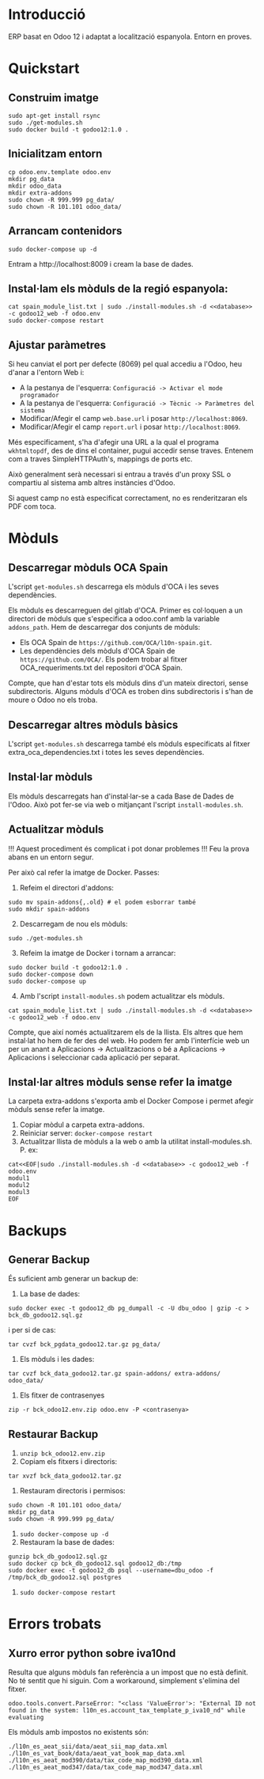 # Introducció

ERP basat en Odoo 12 i adaptat a localització espanyola. Entorn en proves.

# Quickstart

## Construim imatge

```
sudo apt-get install rsync
sudo ./get-modules.sh
sudo docker build -t godoo12:1.0 .
```

## Inicialitzam entorn

```
cp odoo.env.template odoo.env
mkdir pg_data
mkdir odoo_data
mkdir extra-addons
sudo chown -R 999.999 pg_data/
sudo chown -R 101.101 odoo_data/
```

## Arrancam contenidors

```
sudo docker-compose up -d
```

Entram a http://localhost:8009 i cream la base de dades.


## Instal·lam els mòduls de la regió espanyola:

```
cat spain_module_list.txt | sudo ./install-modules.sh -d <<database>> -c godoo12_web -f odoo.env
sudo docker-compose restart
```

## Ajustar paràmetres

Si heu canviat el port per defecte (8069) pel qual accediu a l'Odoo, heu d'anar a l'entorn Web i:

* A la pestanya de l'esquerra: `Configuració -> Activar el mode programador`
* A la pestanya de l'esquerra: `Configuració -> Tècnic -> Paràmetres del sistema`
* Modificar/Afegir el camp `web.base.url` i posar `http://localhost:8069`. 
* Modificar/Afegir el camp `report.url` i posar `http://localhost:8069`. 

Més especificament, s'ha d'afegir una URL a la qual el programa `wkhtmltopdf`, des de dins el container, pugui accedir sense traves. Entenem com a traves SimpleHTTPAuth's, mappings de ports etc. 

Això generalment serà necessari si entrau a través d'un proxy SSL o compartiu al sistema amb altres instàncies d'Odoo.

Si aquest camp no està especificat correctament, no es renderitzaran els PDF com toca.


# Mòduls 

## Descarregar mòduls OCA Spain

L'script `get-modules.sh` descarrega els mòduls d'OCA i les seves dependències.

Els mòduls es descarreguen del gitlab d'OCA. Primer es col·loquen a un directori de mòduls que s'especifica a odoo.conf amb la variable `addons_path`. Hem de descarregar dos conjunts de mòduls:

* Els OCA Spain de `https://github.com/OCA/l10n-spain.git`.
* Les dependències dels mòduls d'OCA Spain de `https://github.com/OCA/`. Els podem trobar al fitxer OCA_requeriments.txt del repositori d'OCA Spain.

Compte, que han d'estar tots els mòduls dins d'un mateix directori, sense subdirectoris. Alguns mòduls d'OCA es troben dins subdirectoris i s'han de moure o Odoo no els troba.

## Descarregar altres mòduls bàsics

L'script `get-modules.sh` descarrega també els mòduls especificats al fitxer extra_oca_dependencies.txt i totes les seves dependències.

## Instal·lar mòduls

Els mòduls descarregats han d'instal·lar-se a cada Base de Dades de l'Odoo. Això pot fer-se via web o mitjançant l'script `install-modules.sh`.

## Actualitzar mòduls

!!! Aquest procediment és complicat i pot donar problemes !!!
Feu la prova abans en un entorn segur.

Per això cal refer la imatge de Docker. Passes:

1. Refeim el directori d'addons:
```
sudo mv spain-addons{,.old} # el podem esborrar també
sudo mkdir spain-addons
```
2. Descarregam de nou els mòduls:

```
sudo ./get-modules.sh
```
3. Refeim la imatge de Docker i tornam a arrancar:

```
sudo docker build -t godoo12:1.0 .
sudo docker-compose down
sudo docker-compose up
```
4. Amb l'script `install-modules.sh` podem actualitzar els mòduls.

```
cat spain_module_list.txt | sudo ./install-modules.sh -d <<database>> -c godoo12_web -f odoo.env
```

Compte, que així només actualitzarem els de la llista. Els altres que hem instal·lat ho hem de fer des del web. Ho podem fer amb l'interfície web un per un anant a Aplicacions -> Actualitzacions o bé a Aplicacions -> Aplicacions i seleccionar cada aplicació per separat.

## Instal·lar altres mòduls sense refer la imatge

La carpeta extra-addons s'exporta amb el Docker Compose i permet afegir mòduls sense refer la imatge. 

1. Copiar mòdul a carpeta extra-addons.
1. Reiniciar server: `docker-compose restart`
1. Actualitzar llista de mòduls a la web o amb la utilitat install-modules.sh. P. ex: 
```
cat<<EOF|sudo ./install-modules.sh -d <<database>> -c godoo12_web -f odoo.env
modul1
modul2
modul3
EOF
```

# Backups
## Generar Backup

És suficient amb generar un backup de:

1. La base de dades:
```
sudo docker exec -t godoo12_db pg_dumpall -c -U dbu_odoo | gzip -c > bck_db_godoo12.sql.gz
```
i per si de cas:
```
tar cvzf bck_pgdata_godoo12.tar.gz pg_data/
```
1. Els mòduls i les dades:
```
tar cvzf bck_data_godoo12.tar.gz spain-addons/ extra-addons/ odoo_data/
```
1. Els fitxer de contrasenyes
```
zip -r bck_odoo12.env.zip odoo.env -P <contrasenya>
```


## Restaurar Backup


1. `unzip bck_odoo12.env.zip`
1. Copiam els fitxers i directoris:
```
tar xvzf bck_data_godoo12.tar.gz
```
1. Restauram directoris i permisos:
```
sudo chown -R 101.101 odoo_data/
mkdir pg_data
sudo chown -R 999.999 pg_data/
```
1. `sudo docker-compose up -d`
1. Restauram la base de dades:
```
gunzip bck_db_godoo12.sql.gz
sudo docker cp bck_db_godoo12.sql godoo12_db:/tmp
sudo docker exec -t godoo12_db psql --username=dbu_odoo -f /tmp/bck_db_godoo12.sql postgres
```
1. `sudo docker-compose restart`



# Errors trobats

## Xurro error python sobre iva10nd

Resulta que alguns mòduls fan referència a un impost que no està definit. No té sentit que hi siguin. Com a workaround, simplement s'elimina del fitxer.

```
odoo.tools.convert.ParseError: "<class 'ValueError'>: "External ID not found in the system: l10n_es.account_tax_template_p_iva10_nd" while evaluating
```

Els mòduls amb impostos no existents són:

```
./l10n_es_aeat_sii/data/aeat_sii_map_data.xml
./l10n_es_vat_book/data/aeat_vat_book_map_data.xml
./l10n_es_aeat_mod390/data/tax_code_map_mod390_data.xml
./l10n_es_aeat_mod347/data/tax_code_map_mod347_data.xml
```

